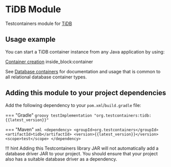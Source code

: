 # TiDB Module

Testcontainers module for [TiDB](https://hub.docker.com/r/pingcap/tidb)

## Usage example

You can start a TiDB container instance from any Java application by using:

<!--codeinclude-->
[Container creation](../../../modules/tidb/src/test/java/org/testcontainers/junit/tidb/SimpleTiDBTest.java) inside_block:container
<!--/codeinclude-->

See [Database containers](./index.md) for documentation and usage that is common to all relational database container types.

## Adding this module to your project dependencies

Add the following dependency to your `pom.xml`/`build.gradle` file:

=== "Gradle"
    ```groovy
    testImplementation "org.testcontainers:tidb:{{latest_version}}"
    ```

=== "Maven"
    ```xml
    <dependency>
        <groupId>org.testcontainers</groupId>
        <artifactId>tidb</artifactId>
        <version>{{latest_version}}</version>
        <scope>test</scope>
    </dependency>
    ```

!!! hint
    Adding this Testcontainers library JAR will not automatically add a database driver JAR to your project. You should ensure that your project also has a suitable database driver as a dependency.
